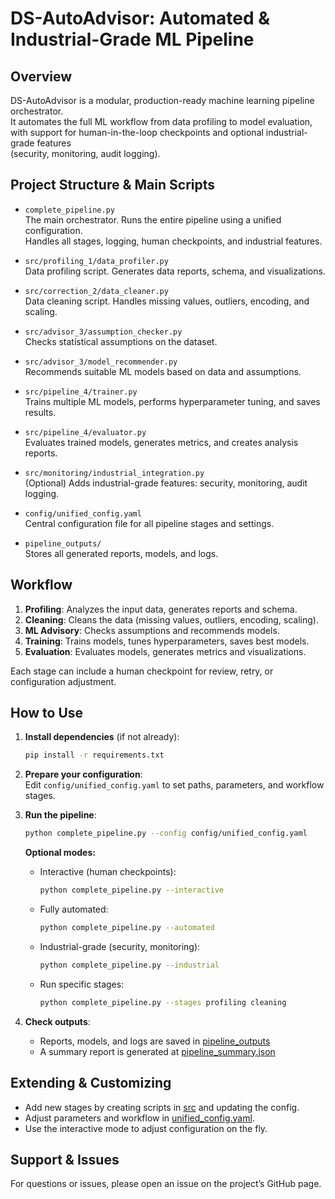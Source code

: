 DS-AutoAdvisor: Automated & Industrial-Grade ML Pipeline
========================================================

Overview
--------
DS-AutoAdvisor is a modular, production-ready machine learning pipeline orchestrator.  
It automates the full ML workflow from data profiling to model evaluation,  
with support for human-in-the-loop checkpoints and optional industrial-grade features  
(security, monitoring, audit logging).

Project Structure & Main Scripts
-------------------------------

- `complete_pipeline.py`  
    The main orchestrator. Runs the entire pipeline using a unified configuration.  
    Handles all stages, logging, human checkpoints, and industrial features.

- `src/profiling_1/data_profiler.py`  
    Data profiling script. Generates data reports, schema, and visualizations.

- `src/correction_2/data_cleaner.py`  
    Data cleaning script. Handles missing values, outliers, encoding, and scaling.

- `src/advisor_3/assumption_checker.py`  
    Checks statistical assumptions on the dataset.

- `src/advisor_3/model_recommender.py`  
    Recommends suitable ML models based on data and assumptions.

- `src/pipeline_4/trainer.py`  
    Trains multiple ML models, performs hyperparameter tuning, and saves results.

- `src/pipeline_4/evaluator.py`  
    Evaluates trained models, generates metrics, and creates analysis reports.

- `src/monitoring/industrial_integration.py`  
    (Optional) Adds industrial-grade features: security, monitoring, audit logging.

- `config/unified_config.yaml`  
    Central configuration file for all pipeline stages and settings.

- `pipeline_outputs/`  
    Stores all generated reports, models, and logs.

Workflow
--------

1. **Profiling**: Analyzes the input data, generates reports and schema.
2. **Cleaning**: Cleans the data (missing values, outliers, encoding, scaling).
3. **ML Advisory**: Checks assumptions and recommends models.
4. **Training**: Trains models, tunes hyperparameters, saves best models.
5. **Evaluation**: Evaluates models, generates metrics and visualizations.

Each stage can include a human checkpoint for review, retry, or configuration adjustment.

How to Use
----------

1. **Install dependencies** (if not already):

    ```sh
    pip install -r requirements.txt
    ```

2. **Prepare your configuration**:  
    Edit `config/unified_config.yaml` to set paths, parameters, and workflow stages.

3. **Run the pipeline**:

    ```sh
    python complete_pipeline.py --config config/unified_config.yaml
    ```

    **Optional modes:**

    - Interactive (human checkpoints):  
      ```sh
      python complete_pipeline.py --interactive
      ```
    - Fully automated:  
      ```sh
      python complete_pipeline.py --automated
      ```
    - Industrial-grade (security, monitoring):  
      ```sh
      python complete_pipeline.py --industrial
      ```
    - Run specific stages:  
      ```sh
      python complete_pipeline.py --stages profiling cleaning
      ```

4. **Check outputs**:
    - Reports, models, and logs are saved in [pipeline_outputs](http://_vscodecontentref_/1)
    - A summary report is generated at [pipeline_summary.json](http://_vscodecontentref_/2)

Extending & Customizing
-----------------------
- Add new stages by creating scripts in [src](http://_vscodecontentref_/3) and updating the config.
- Adjust parameters and workflow in [unified_config.yaml](http://_vscodecontentref_/4).
- Use the interactive mode to adjust configuration on the fly.

Support & Issues
----------------
For questions or issues, please open an issue on the project’s GitHub page.